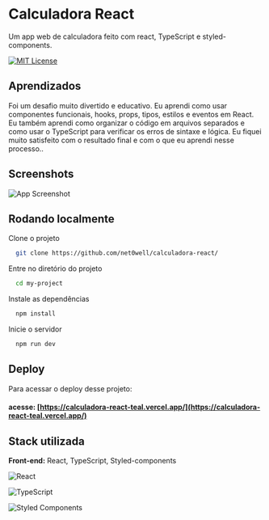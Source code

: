 
# Calculadora React

Um app web de calculadora feito com react, TypeScript e styled-components.

[![MIT License](https://img.shields.io/badge/License-MIT-green.svg)](https://choosealicense.com/licenses/mit/)


## Aprendizados

Foi um desafio muito divertido e educativo. Eu aprendi como usar componentes funcionais, hooks, props, tipos, estilos e eventos em React. Eu também aprendi como organizar o código em arquivos separados e como usar o TypeScript para verificar os erros de sintaxe e lógica. Eu fiquei muito satisfeito com o resultado final e com o que eu aprendi nesse processo.. 




## Screenshots

![App Screenshot](https://cdn.discordapp.com/attachments/1068986684215132230/1085656489898803260/image.png)






## Rodando localmente

Clone o projeto

```bash
  git clone https://github.com/net0well/calculadora-react/
```

Entre no diretório do projeto

```bash
  cd my-project
```

Instale as dependências

```bash
  npm install
```

Inicie o servidor

```bash
  npm run dev
```


## Deploy

Para acessar o deploy desse projeto:

#### acesse: [https://calculadora-react-teal.vercel.app/](https://calculadora-react-teal.vercel.app/)



## Stack utilizada

**Front-end:** React, TypeScript, Styled-components 

![React](https://img.shields.io/badge/react-%2320232a.svg?style=for-the-badge&logo=react&logoColor=%2361DAFB)

![TypeScript](https://img.shields.io/badge/typescript-%23007ACC.svg?style=for-the-badge&logo=typescript&logoColor=white)

![Styled Components](https://img.shields.io/badge/styled--components-DB7093?style=for-the-badge&logo=styled-components&logoColor=white)


